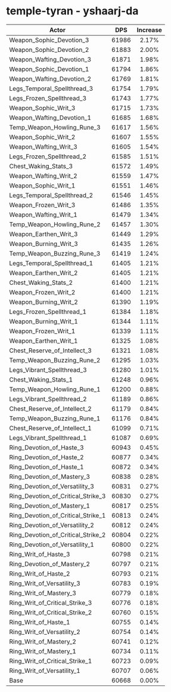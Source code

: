 # temple-tyran - yshaarj-da
| Actor | DPS | Increase |
|---|:---:|:---:|
|Weapon_Sophic_Devotion_3|61986|2.17%|
|Weapon_Sophic_Devotion_2|61883|2.00%|
|Weapon_Wafting_Devotion_3|61871|1.98%|
|Weapon_Sophic_Devotion_1|61794|1.86%|
|Weapon_Wafting_Devotion_2|61769|1.81%|
|Legs_Temporal_Spellthread_3|61754|1.79%|
|Legs_Frozen_Spellthread_3|61743|1.77%|
|Weapon_Sophic_Writ_3|61715|1.73%|
|Weapon_Wafting_Devotion_1|61685|1.68%|
|Temp_Weapon_Howling_Rune_3|61617|1.56%|
|Weapon_Sophic_Writ_2|61607|1.55%|
|Weapon_Wafting_Writ_3|61605|1.54%|
|Legs_Frozen_Spellthread_2|61585|1.51%|
|Chest_Waking_Stats_3|61572|1.49%|
|Weapon_Wafting_Writ_2|61559|1.47%|
|Weapon_Sophic_Writ_1|61551|1.46%|
|Legs_Temporal_Spellthread_2|61546|1.45%|
|Weapon_Frozen_Writ_3|61486|1.35%|
|Weapon_Wafting_Writ_1|61479|1.34%|
|Temp_Weapon_Howling_Rune_2|61457|1.30%|
|Weapon_Earthen_Writ_3|61449|1.29%|
|Weapon_Burning_Writ_3|61435|1.26%|
|Temp_Weapon_Buzzing_Rune_3|61419|1.24%|
|Legs_Temporal_Spellthread_1|61405|1.21%|
|Weapon_Earthen_Writ_2|61405|1.21%|
|Chest_Waking_Stats_2|61400|1.21%|
|Weapon_Frozen_Writ_2|61400|1.21%|
|Weapon_Burning_Writ_2|61390|1.19%|
|Legs_Frozen_Spellthread_1|61384|1.18%|
|Weapon_Burning_Writ_1|61344|1.11%|
|Weapon_Frozen_Writ_1|61339|1.11%|
|Weapon_Earthen_Writ_1|61325|1.08%|
|Chest_Reserve_of_Intellect_3|61321|1.08%|
|Temp_Weapon_Buzzing_Rune_2|61295|1.03%|
|Legs_Vibrant_Spellthread_3|61280|1.01%|
|Chest_Waking_Stats_1|61248|0.96%|
|Temp_Weapon_Howling_Rune_1|61200|0.88%|
|Legs_Vibrant_Spellthread_2|61189|0.86%|
|Chest_Reserve_of_Intellect_2|61179|0.84%|
|Temp_Weapon_Buzzing_Rune_1|61176|0.84%|
|Chest_Reserve_of_Intellect_1|61099|0.71%|
|Legs_Vibrant_Spellthread_1|61087|0.69%|
|Ring_Devotion_of_Haste_3|60943|0.45%|
|Ring_Devotion_of_Haste_2|60877|0.34%|
|Ring_Devotion_of_Haste_1|60872|0.34%|
|Ring_Devotion_of_Mastery_3|60838|0.28%|
|Ring_Devotion_of_Versatility_3|60831|0.27%|
|Ring_Devotion_of_Critical_Strike_3|60830|0.27%|
|Ring_Devotion_of_Mastery_1|60817|0.25%|
|Ring_Devotion_of_Critical_Strike_1|60813|0.24%|
|Ring_Devotion_of_Versatility_2|60812|0.24%|
|Ring_Devotion_of_Critical_Strike_2|60804|0.22%|
|Ring_Devotion_of_Versatility_1|60800|0.22%|
|Ring_Writ_of_Haste_3|60798|0.21%|
|Ring_Devotion_of_Mastery_2|60797|0.21%|
|Ring_Writ_of_Haste_2|60793|0.21%|
|Ring_Writ_of_Versatility_3|60783|0.19%|
|Ring_Writ_of_Mastery_3|60779|0.18%|
|Ring_Writ_of_Critical_Strike_3|60776|0.18%|
|Ring_Writ_of_Critical_Strike_2|60760|0.15%|
|Ring_Writ_of_Haste_1|60755|0.14%|
|Ring_Writ_of_Versatility_2|60754|0.14%|
|Ring_Writ_of_Mastery_2|60741|0.12%|
|Ring_Writ_of_Mastery_1|60734|0.11%|
|Ring_Writ_of_Critical_Strike_1|60723|0.09%|
|Ring_Writ_of_Versatility_1|60707|0.06%|
|Base|60668|0.00%|
